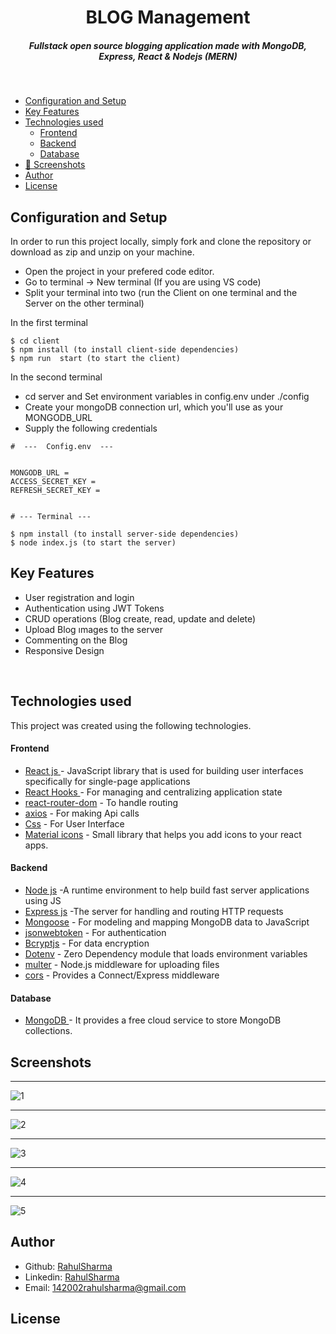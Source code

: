 <H1 align ="center" > BLOG Management </h1>
<h5  align ="center"> 
Fullstack open source blogging application made with MongoDB, Express, React & Nodejs (MERN) </h5>
<br/>

  * [Configuration and Setup](#configuration-and-setup)
  * [Key Features](#key-features)
  * [Technologies used](#technologies-used)
      - [Frontend](#frontend)
      - [Backend](#backend)
      - [Database](#database)
  * [📸 Screenshots](#screenshots)
  * [Author](#author)
  * [License](#license)


## Configuration and Setup

In order to run this project locally, simply fork and clone the repository or download as zip and unzip on your machine.

- Open the project in your prefered code editor.
- Go to terminal -> New terminal (If you are using VS code)
- Split your terminal into two (run the Client on one terminal and the Server on the other terminal)

In the first terminal

```
$ cd client
$ npm install (to install client-side dependencies)
$ npm run  start (to start the client)
```

In the second terminal

- cd server and Set environment variables in config.env under ./config
- Create your mongoDB connection url, which you'll use as your MONGODB_URL
- Supply the following credentials

```
#  ---  Config.env  ---


MONGODB_URL =
ACCESS_SECRET_KEY =
REFRESH_SECRET_KEY =
 

```


```
# --- Terminal ---

$ npm install (to install server-side dependencies)
$ node index.js (to start the server)
```

##  Key Features

- User registration and login
- Authentication using JWT Tokens
- CRUD operations (Blog create, read, update and delete)
- Upload Blog ımages  to the server
- Commenting  on the Blog
- Responsive Design

<br/>

##  Technologies used

This project was created using the following technologies.

####  Frontend 

- [React js ](https://www.npmjs.com/package/react) - JavaScript library that is used for building user interfaces specifically for single-page applications
- [React Hooks  ](https://reactjs.org/docs/hooks-intro.html) - For managing and centralizing application state
- [react-router-dom](https://www.npmjs.com/package/react-router-dom) - To handle routing
- [axios](https://www.npmjs.com/package/axios) - For making Api calls
- [Css](https://developer.mozilla.org/en-US/docs/Web/CSS) - For User Interface
- [Material icons](https://mui.com/material-ui/getting-started/) -
 Small library that helps you add icons  to your react apps.

####  Backend 

- [Node js](https://nodejs.org/en/) -A runtime environment to help build fast server applications using JS
- [Express js](https://www.npmjs.com/package/express) -The server for handling and routing HTTP requests
- [Mongoose](https://mongoosejs.com/) - For modeling and mapping MongoDB data to JavaScript
- [jsonwebtoken](https://www.npmjs.com/package/jsonwebtoken) - For authentication
- [Bcryptjs](https://www.npmjs.com/package/bcryptjs) - For data encryption
- [Dotenv](https://www.npmjs.com/package/dotenv) - Zero Dependency module that loads environment variables
- [multer](https://www.npmjs.com/package/multer) - Node.js middleware for uploading files 
- [cors](https://www.npmjs.com/package/cors) - Provides a Connect/Express middleware


####  Database 

 - [MongoDB ](https://www.mongodb.com/) - It provides a free cloud service to store MongoDB collections.
 
 ##  Screenshots
 --- -
 ![1](https://github.com/RahulSharma-1799/CodeClause_Blog_Management/assets/110728597/a6bc39fc-817e-4275-8f9d-a96031a57376)
 --- -
![2](https://github.com/RahulSharma-1799/CodeClause_Blog_Management/assets/110728597/83520dbb-42a3-483b-98d4-f3335e30885c)
--- -
![3](https://github.com/RahulSharma-1799/CodeClause_Blog_Management/assets/110728597/0f12e60b-085d-46f3-a21b-27a99ec5fd06)
--- -
![4](https://github.com/RahulSharma-1799/CodeClause_Blog_Management/assets/110728597/c609a151-cba2-4fde-9ea9-216a2c430724)
--- -

![5](https://github.com/RahulSharma-1799/CodeClause_Blog_Management/assets/110728597/924374eb-62d7-44d9-adbd-a8613c003271)


## Author
- Github: [RahulSharma](https://github.com/RahulSharma-1799)
- Linkedin: [RahulSharma](https://www.linkedin.com/in/rahul011/)
- Email: [142002rahulsharma@gmail.com](mailto:142002rahulsharma@gmail.com)

## License
